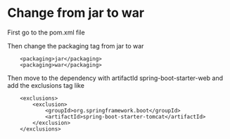 # Change from jar to war

First go to the pom.xml file

Then change the packaging tag from jar to war

```
    <packaging>jar</packaging>
    <packaging>war</packaging>
```

Then move to the dependency with artifactId spring-boot-starter-web and add the
exclusions tag like

```
    <exclusions>
        <exclusion>
            <groupId>org.springframework.boot</groupId>
            <artifactId>spring-boot-starter-tomcat</artifactId>
        </exclusion>
    </exclusions>
```
